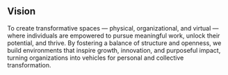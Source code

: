 ## Vision
To create transformative spaces — physical, organizational, and virtual — where individuals are empowered to pursue meaningful work, unlock their potential, and thrive. By fostering a balance of structure and openness, we build environments that inspire growth, innovation, and purposeful impact, turning organizations into vehicles for personal and collective transformation. 

